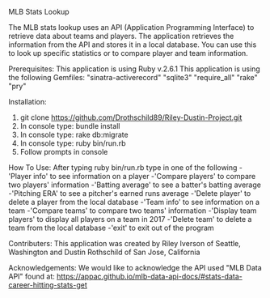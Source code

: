  MLB Stats Lookup
 
The MLB stats lookup uses an API (Application Programming Interface) to retrieve data about teams and players. The application retrieves the information from the API and stores it in a local database. You can use this to look up specific statistics or to compare player and team information.
 
 Prerequisites: 
 This application is using Ruby v.2.6.1
 This application is using the following Gemfiles:
 "sinatra-activerecord"
 "sqlite3"
 "require_all"
 "rake"
 "pry"
 
 Installation:
 1. git clone https://github.com/Drothschild89/Riley-Dustin-Project.git
 2. In console type: bundle install
 3. In console type: rake db:migrate
 4. In console type: ruby bin/run.rb
 5. Follow prompts in console
 
 How To Use:
  After typing ruby bin/run.rb type in one of the following
    -'Player info' to see information on a player
    -'Compare players' to compare two players' information
    -'Batting average' to see a batter's batting average
    -'Pitching ERA' to see a pitcher's earned runs average
    -'Delete player' to delete a player from the local database
    -'Team info' to see information on a team
    -'Compare teams' to compare two teams' information
    -'Display team players' to display all players on a team in 2017
    -'Delete team' to delete a team from the local database
    -'exit' to exit out of the program

  Contributers:
    This application was created by Riley Iverson of Seattle, Washington and Dustin Rothschild of San Jose, California

  Acknowledgements: 
    We would like to acknowledge the API used "MLB Data API" found at: https://appac.github.io/mlb-data-api-docs/#stats-data-career-hitting-stats-get
   
